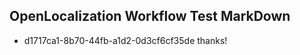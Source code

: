 ## OpenLocalization Workflow Test MarkDown
* d1717ca1-8b70-44fb-a1d2-0d3cf6cf35de thanks!

<!--HONumber=Jul16_HO4-->


